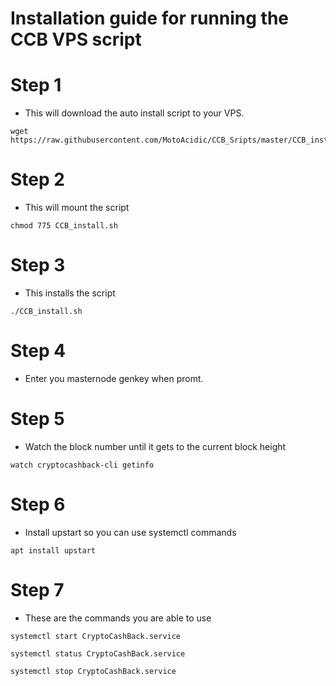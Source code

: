# Installation guide for running the CCB VPS script
# Step 1
  * This will download the auto install script to your VPS.
```    
wget https://raw.githubusercontent.com/MotoAcidic/CCB_Sripts/master/CCB_install.sh

```
# Step 2
  * This will mount the script 
```
chmod 775 CCB_install.sh

```
# Step 3
  * This installs the script
```
./CCB_install.sh

```
# Step 4
  * Enter you masternode genkey when promt.

# Step 5
  * Watch the block number until it gets to the current block height
```
watch cryptocashback-cli getinfo

```

# Step 6
  * Install upstart so you can use systemctl commands
```    
apt install upstart

```
# Step 7
  * These are the commands you are able to use
```    
systemctl start CryptoCashBack.service

systemctl status CryptoCashBack.service

systemctl stop CryptoCashBack.service

```
